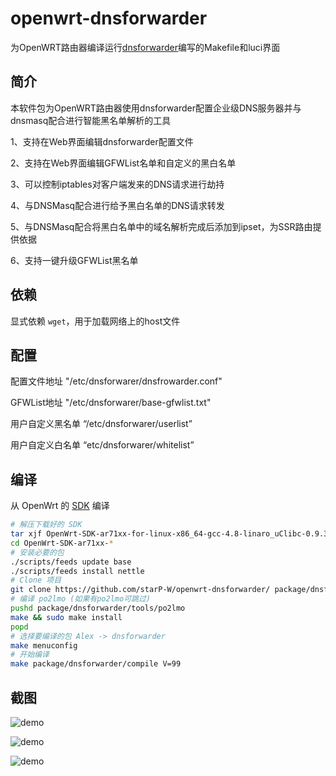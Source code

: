 # openwrt-dnsforwarder
为OpenWRT路由器编译运行[dnsforwarder][A]编写的Makefile和luci界面



简介
---

本软件包为OpenWRT路由器使用dnsforwarder配置企业级DNS服务器并与dnsmasq配合进行智能黑名单解析的工具

1、支持在Web界面编辑dnsforwarder配置文件

2、支持在Web界面编辑GFWList名单和自定义的黑白名单

3、可以控制iptables对客户端发来的DNS请求进行劫持

4、与DNSMasq配合进行给予黑白名单的DNS请求转发

5、与DNSMasq配合将黑白名单中的域名解析完成后添加到ipset，为SSR路由提供依据

6、支持一键升级GFWList黑名单



依赖
---

显式依赖 `wget`，用于加载网络上的host文件


配置
---

配置文件地址 "/etc/dnsforwarer/dnsfrowarder.conf"

GFWList地址 "/etc/dnsforwarer/base-gfwlist.txt"

用户自定义黑名单 “/etc/dnsforwarer/userlist”

用户自定义白名单 “etc/dnsforwarer/whitelist”


编译
---

从 OpenWrt 的 [SDK][openwrt-sdk] 编译
```bash
# 解压下载好的 SDK
tar xjf OpenWrt-SDK-ar71xx-for-linux-x86_64-gcc-4.8-linaro_uClibc-0.9.33.2.tar.bz2
cd OpenWrt-SDK-ar71xx-*
# 安装必要的包
./scripts/feeds update base
./scripts/feeds install nettle
# Clone 项目
git clone https://github.com/starP-W/openwrt-dnsforwarder/ package/dnsforwarder
# 编译 po2lmo (如果有po2lmo可跳过)
pushd package/dnsforwarder/tools/po2lmo
make && sudo make install
popd
# 选择要编译的包 Alex -> dnsforwarder
make menuconfig
# 开始编译
make package/dnsforwarder/compile V=99
```

截图
---
![demo](https://github.com/AlexZhuo/openwrt-dnsforwarder/raw/master/screencapture-192-168-167-101-cgi-bin-luci-admin-services-dnsforwarder-1509669292068.png)

![demo](https://github.com/AlexZhuo/openwrt-dnsforwarder/raw/master/screencapture-192-168-167-102-cgi-bin-luci-admin-services-dnsforwarder-gfwlist-1509575828363.png)

![demo](https://github.com/AlexZhuo/openwrt-dnsforwarder/raw/master/screencapture-192-168-167-101-cgi-bin-luci-admin-services-dnsforwarder-log-1509669318124.png)




[A]: https://github.com/holmium/dnsforwarder
[openwrt-sdk]: https://wiki.openwrt.org/doc/howto/obtain.firmware.sdk
